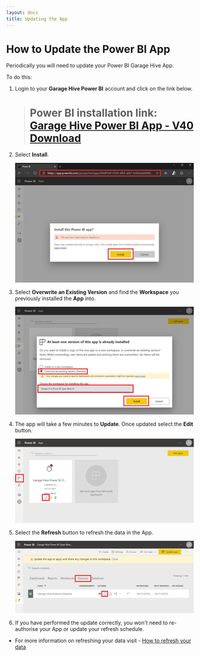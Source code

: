 ```yaml
---
layout: docs
title: Updating the App
---
```


#   How to Update the Power BI App

Periodically you will need to update your Power BI Garage Hive App. 

To do this:
1. Login to your **Garage Hive Power BI** account and click on the link below.

   > # Power BI installation link: [Garage Hive Power BI App - V40 Download](https://app.powerbi.com/Redirect?action=InstallApp&appId=739eb02b-643e-4bc3-a9ae-61191a89452d&packageKey=5036903e-cde3-4bc5-9283-9021165f710bThVxZIUdgL9VO1ue4llxtcWiA6Xy1Q6IF19Rn1oo94g&ownerId=1bde89ad-b4ce-45df-a919-e1e08e47294d&buildVersion=40&fbclid=IwAR0u96idv4D4JFI8TLrouup2xgwHgJj8pb5GAmClaLg9QwsMazPMJ0cOL8Y "Power BI V40 Download")
 
2. Select **Install**.

   ![](media/powerbi-app-update.png)

3. Select **Overwrite an Existing Version** and find the **Workspace** you previously installed the **App** into. 

   ![](media/powerbi-app-overwrite.png)

4. The app will take a few minutes to **Update**. Once updated select the **Edit** button.

   ![](media/powerbi-app-update-overwrite-edit.png)

5. Select the **Refresh** button to refresh the data in the App.

   ![](media/powerbi-app-update-refresh.png)

6. If you have performed the update correctly, you won't need to re-authorise your App or update your refresh schedule. 

* For more information on refreshing your data visit - [How to refresh your data](https://docs.garagehive.co.uk/docs/powerbi-refresh-data.html "How to refresh your data")